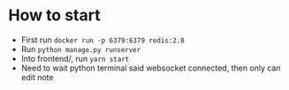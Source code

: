 # How to start
- First run `docker run -p 6379:6379 redis:2.8`
- Run `python manage.py runserver`
- Into frontend/, run `yarn start`
- Need to wait python terminal said websocket connected, then only can edit note